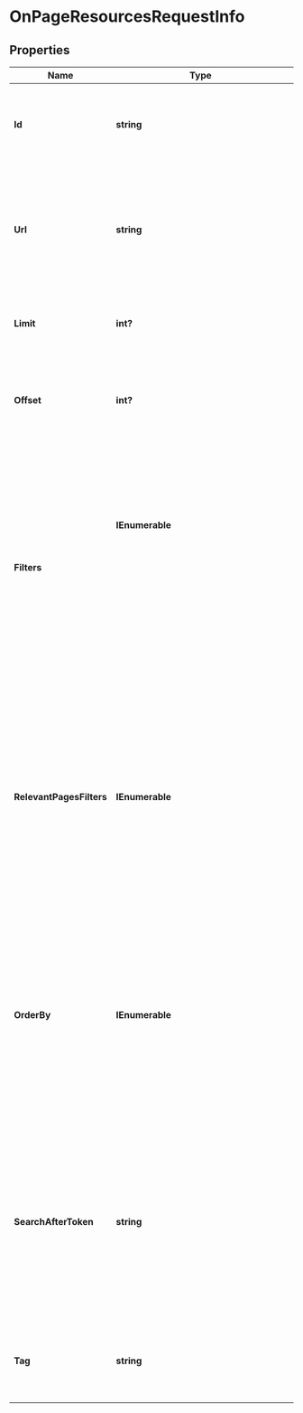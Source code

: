 # OnPageResourcesRequestInfo


## Properties

| Name | Type | Description | Notes |
|------------ | ------------- | ------------- | -------------|
**Id** | **string** | ID of the task<br>required field<br>you can get this ID in the response of the Task POST endpoint<br>example:<br>“07131248-1535-0216-1000-17384017ad04” |[optional]|
**Url** | **string** | page URL<br>optional field<br>specify this field if you want to get the resources for a specific page<br>note that to obtain resource’s meta from a particular URL, you should specify the URL in this field;<br>if you do not indicate a url when setting a task, resource’s meta in the results will be returned based on the data from the page where our crawler first saw the resource |[optional]|
**Limit** | **int?** | the maximum number of returned resources<br>optional field<br>default value: 100<br>maximum value: 1000 |[optional]|
**Offset** | **int?** | offset in the results array of returned resources<br>optional field<br>default value: 0<br>if you specify the 10 value, the first ten resources in the results array will be omitted and the data will be provided for the successive resources |[optional]|
**Filters** | **IEnumerable<object>** | array of results filtering parameters<br>optional field<br>you can add several filters at once (8 filters maximum)<br>you should set a logical operator and, or between the conditions<br>the following operators are supported:<br>regex, not_regex, <, <=, >, >=, =, <>, in, not_in, like, not_like<br>you can use the % operator with like and not_like to match any string of zero or more characters<br>example:<br>['resource_type','=','stylesheet']<br>[['resource_type','=','image'],<br>'and',['checks.is_https','=',false]]<br>[['fetch_timing.duration_time','>',1],'and',[['total_transfer_size','>',100],'or',['checks.high_loading_time','=',true]]]<br>The full list of possible filters is available by this link. |[optional]|
**RelevantPagesFilters** | **IEnumerable<string>** | filter the resources by relevant pages<br>optional field<br>you can use this field to obtain resources from pages matching to the defined parameters<br>you can apply the same filters here as available for the pages endpoint<br>you can add several filters at once (8 filters maximum)<br>you should set a logical operator and, or between the conditions<br>the following operators are supported:<br>regex, not_regex, <, <=, >, >=, =, <>, in, not_in, like, not_like<br>you can use the % operator with like and not_like to match any string of zero or more characters<br>example:<br>['checks.no_image_title','=',true] |[optional]|
**OrderBy** | **IEnumerable<string>** | results sorting rules<br>optional field<br>you can use the same values as in the filters array to sort the results<br>possible sorting types:<br>asc – results will be sorted in the ascending order<br>desc – results will be sorted in the descending order<br>you should use a comma to set up a sorting type<br>example:<br>['size,desc']<br>note that you can set no more than three sorting rules in a single request<br>you should use a comma to separate several sorting rules<br>example:<br>['size,desc','fetch_timing.fetch_end,desc'] |[optional]|
**SearchAfterToken** | **string** | token for subsequent requests<br>optional field<br>provided in the identical filed of the response to each request;<br>use this parameter to avoid timeouts while trying to obtain over 20,000 results in a single request;<br>by specifying the unique search_after_token value from the response array, you will get the subsequent results of the initial task;<br>search_after_token values are unique for each subsequent task ;<br>Note: if the search_after_token is specified in the request, all other parameters should be identical to the previous request |[optional]|
**Tag** | **string** | user-defined task identifier<br>optional field<br>the character limit is 255<br>you can use this parameter to identify the task and match it with the result<br>you will find the specified tag value in the data object of the response |[optional]|